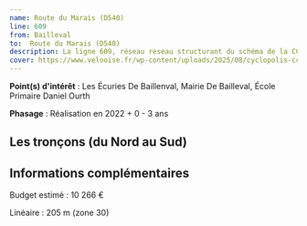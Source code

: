 ```yaml
---
name: Route du Marais (D540)
line: 609
from: Bailleval
to:  Route du Marais (D540) 
description: La ligne 609, réseau reseau structurant du schéma de la CCLVD (tronçon 9,19) concerne Bailleval - Route du Marais (D540)
cover: https://www.velooise.fr/wp-content/uploads/2025/08/cyclopolis-cclvd-9.jpg
---
```


**Point(s) d'intérêt** : Les Écuries De Baillenval, Mairie De Bailleval, École Primaire Daniel Ourth

**Phasage** : Réalisation en 2022 + 0 - 3 ans

## Les tronçons (du Nord au Sud)

## Informations complémentaires

Budget estimé :  10 266 € 

Linéaire : 205 m (zone 30)

